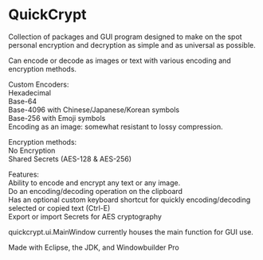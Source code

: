 # QuickCrypt

Collection of packages and GUI program designed to make on the spot personal encryption and decryption as simple and as universal as possible.

Can encode or decode as images or text with various encoding and encryption methods.

Custom Encoders:<br/>
Hexadecimal<br/>
Base-64<br/>
Base-4096 with Chinese/Japanese/Korean symbols<br/>
Base-256 with Emoji symbols<br/>
Encoding as an image: somewhat resistant to lossy compression.

Encryption methods:<br/>
No Encryption<br/>
Shared Secrets (AES-128 & AES-256)

Features:<br/>
Ability to encode and encrypt any text or any image.<br/>
Do an encoding/decoding operation on the clipboard<br/>
Has an optional custom keyboard shortcut for quickly encoding/decoding selected or copied text (Ctrl-E)<br/>
Export or import Secrets for AES cryptography

quickcrypt.ui.MainWindow currently houses the main function for GUI use.

Made with Eclipse, the JDK, and Windowbuilder Pro
